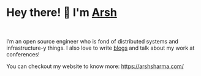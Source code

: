 <h1 align='left'>Hey there! 👋 I'm <a href="http://rinkiyakedad.github.io/">Arsh</a></h1></br>

I’m an open source engineer who is fond of distributed systems and infrastructure-y things. I also love to write [blogs](https://arshsharma.com/archives/) and talk about my work at conferences!

You can checkout my website to know more: https://arshsharma.com/
